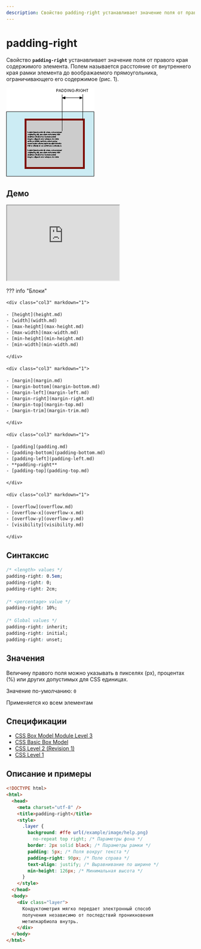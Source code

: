 ```yaml
---
description: Свойство padding-right устанавливает значение поля от правого края содержимого элемента. Полем называется расстояние от внутреннего края рамки элемента до воображаемого прямоугольника, ограничивающего его содержимое
---
```


# padding-right

Свойство **`padding-right`** устанавливает значение поля от правого края содержимого элемента. Полем называется расстояние от внутреннего края рамки элемента до воображаемого прямоугольника, ограничивающего его содержимое (рис. 1).

![Рис. 1. Поле справа от текста](css_padding-right_1.png)

## Демо

<iframe class="interactive is-default-height" height="200" src="https://interactive-examples.mdn.mozilla.net/pages/css/padding-right.html" title="MDN Web Docs Interactive Example" loading="lazy" data-readystate="complete"></iframe>

??? info "Блоки"

    <div class="col3" markdown="1">

    - [height](height.md)
    - [width](width.md)
    - [max-height](max-height.md)
    - [max-width](max-width.md)
    - [min-height](min-height.md)
    - [min-width](min-width.md)

    </div>

    <div class="col3" markdown="1">

    - [margin](margin.md)
    - [margin-bottom](margin-bottom.md)
    - [margin-left](margin-left.md)
    - [margin-right](margin-right.md)
    - [margin-top](margin-top.md)
    - [margin-trim](margin-trim.md)

    </div>

    <div class="col3" markdown="1">

    - [padding](padding.md)
    - [padding-bottom](padding-bottom.md)
    - [padding-left](padding-left.md)
    - **padding-right**
    - [padding-top](padding-top.md)

    </div>

    <div class="col3" markdown="1">

    - [overflow](overflow.md)
    - [overflow-x](overflow-x.md)
    - [overflow-y](overflow-y.md)
    - [visibility](visibility.md)

    </div>

## Синтаксис

```css
/* <length> values */
padding-right: 0.5em;
padding-right: 0;
padding-right: 2cm;

/* <percentage> value */
padding-right: 10%;

/* Global values */
padding-right: inherit;
padding-right: initial;
padding-right: unset;
```

## Значения

Величину правого поля можно указывать в пикселях (px), процентах (%) или других допустимых для CSS единицах.

Значение по-умолчанию: `0`

Применяется ко всем элементам

## Спецификации

- [CSS Box Model Module Level 3](https://w3c.github.io/csswg-drafts/css-box/#padding-physical)
- [CSS Basic Box Model](http://dev.w3.org/csswg/css3-box/#the-padding)
- [CSS Level 2 (Revision 1)](http://www.w3.org/TR/CSS2/box.html#padding-properties)
- [CSS Level 1](http://www.w3.org/TR/CSS1/#padding-right)

## Описание и примеры

```html
<!DOCTYPE html>
<html>
  <head>
    <meta charset="utf-8" />
    <title>padding-right</title>
    <style>
      .layer {
        background: #ffe url(/example/image/help.png)
          no-repeat top right; /* Параметры фона */
        border: 2px solid black; /* Параметры рамки */
        padding: 5px; /* Поля вокруг текста */
        padding-right: 90px; /* Поле справа */
        text-align: justify; /* Выравнивание по ширине */
        min-height: 126px; /* Минимальная высота */
      }
    </style>
  </head>
  <body>
    <div class="layer">
      Кондуктометрия мягко передает электронный способ
      получения независимо от последствий проникновения
      метилкарбиола внутрь.
    </div>
  </body>
</html>
```
